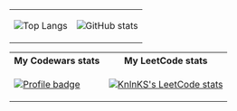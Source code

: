 <table>
<tr>
<td>
  
![Top Langs](https://github-readme-stats.vercel.app/api/top-langs/?username=ArseniyDuck&layout=compact&theme=nord)

</td>
<td>

![GitHub stats](https://github-readme-stats.vercel.app/api?username=ArseniyDuck&show_icons=true&theme=nord)

</td>
</tr>
</table>

<table>
<tr>
<th> My Codewars stats </th>
<th> My LeetCode stats </th>
</tr>
<tr>
<td>


[![Profile badge](https://www.codewars.com/users/ArseniyDuck/badges/large)](https://www.codewars.com/users/ArseniyDuck)

</td>
<td>

[![KnlnKS's LeetCode stats](https://leetcode-stats-six.vercel.app/api?username=ArseniyDuck&theme=dark)](https://leetcode.com/ArseniyDuck/)

</td>
</tr>
</table>
